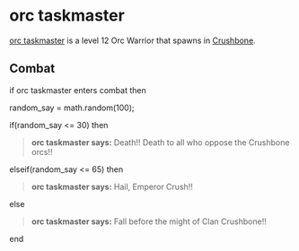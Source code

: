 # orc taskmaster



[orc taskmaster](/npc/58040) is a level 12 Orc Warrior that spawns in [Crushbone](/zone/58).



## Combat

if orc taskmaster enters combat  then


random_say = math.random(100);


if(random_say <= 30) then



>**orc taskmaster says:** Death!!  Death to all who oppose the Crushbone orcs!!


elseif(random_say <= 65) then



>**orc taskmaster says:** Hail, Emperor Crush!!


else



>**orc taskmaster says:** Fall before the might of Clan Crushbone!!

end
